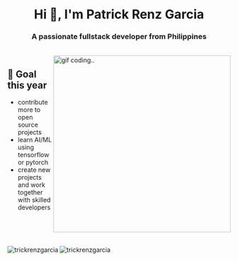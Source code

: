 
<h1 align="center">Hi 👋, I'm Patrick Renz Garcia</h1>
<h3 align="center">A passionate fullstack developer from Philippines</h3></br>

<img align="right" src="https://c.tenor.com/-UygBh3nnfEAAAAC/coding.gif" alt="gif coding.." width="400" />

## 📝 Goal this year
- contribute more to open source projects
- learn AI/ML using tensorflow or pytorch
- create new projects and work together with skilled developers

<br>
<br>
<br>

<p><img align="left" src="https://github-readme-stats.vercel.app/api/top-langs?username=trickrenzgarcia&show_icons=true&locale=en&layout=compact&theme=github_dark&hide_border=true" alt="trickrenzgarcia" /></p>

<p><img align="center" src="https://github-readme-stats.vercel.app/api?username=trickrenzgarcia&show_icons=true&locale=en&theme=github_dark&hide_border=true" alt="trickrenzgarcia" /></p>
